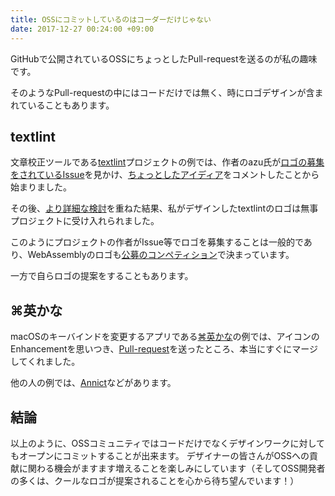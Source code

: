```yaml
---
title: OSSにコミットしているのはコーダーだけじゃない
date: 2017-12-27 00:24:00 +09:00
---
```


GitHubで公開されているOSSにちょっとしたPull-requestを送るのが私の趣味です。

そのようなPull-requestの中にはコードだけでは無く、時にロゴデザインが含まれていることもあります。

## textlint
文章校正ツールである[textlint](https://textlint.github.io/)プロジェクトの例では、作者のazu氏が[ロゴの募集をされているIssue](https://github.com/textlint/textlint/issues/56)を見かけ、[ちょっとしたアイディア](https://github.com/textlint/textlint/issues/56#issuecomment-160050653)をコメントしたことから始まりました。

その後、[より詳細な検討](https://github.com/textlint/media/pull/1)を重ねた結果、私がデザインしたtextlintのロゴは無事プロジェクトに受け入れられました。

このようにプロジェクトの作者がIssue等でロゴを募集することは一般的であり、WebAssemblyのロゴも[公募のコンペティション](https://github.com/WebAssembly/design/issues/112)で決まっています。

一方で自らロゴの提案をすることもあります。

## ⌘英かな
macOSのキーバインドを変更するアプリである[⌘英かな](https://ei-kana.appspot.com/)の例では、アイコンのEnhancementを思いつき、[Pull-request](https://github.com/iMasanari/cmd-eikana/pull/5)を送ったところ、本当にすぐにマージしてくれました。

他の人の例では、[Annict](https://github.com/annict/annict/issues/120)などがあります。

## 結論
以上のように、OSSコミュニティではコードだけでなくデザインワークに対してもオープンにコミットすることが出来ます。
デザイナーの皆さんがOSSへの貢献に関わる機会がますます増えることを楽しみにしています（そしてOSS開発者の多くは、クールなロゴが提案されることを心から待ち望んでいます！）